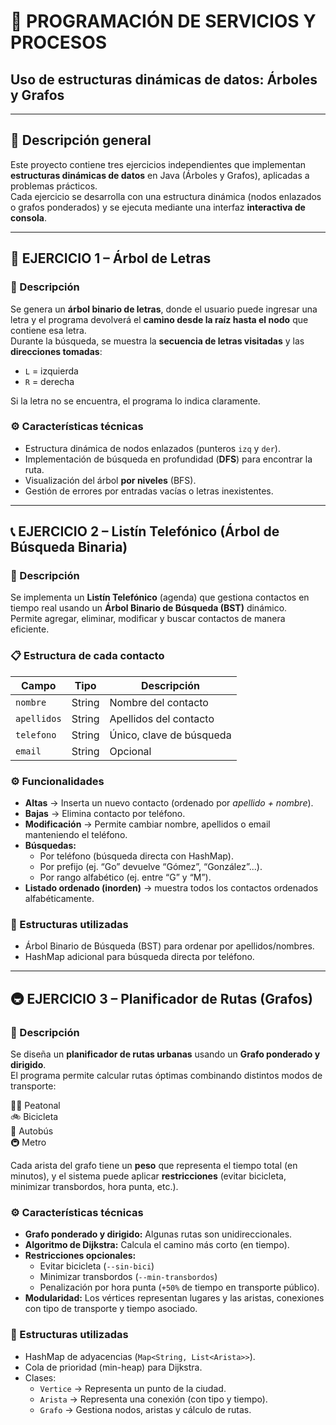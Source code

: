 # 🌳 PROGRAMACIÓN DE SERVICIOS Y PROCESOS  
## Uso de estructuras dinámicas de datos: Árboles y Grafos  
---

## 🧩 Descripción general

Este proyecto contiene tres ejercicios independientes que implementan **estructuras dinámicas de datos** en Java (Árboles y Grafos), aplicadas a problemas prácticos.  
Cada ejercicio se desarrolla con una estructura dinámica (nodos enlazados o grafos ponderados) y se ejecuta mediante una interfaz **interactiva de consola**.

---

## 📘 EJERCICIO 1 – Árbol de Letras

### 🧠 Descripción

Se genera un **árbol binario de letras**, donde el usuario puede ingresar una letra y el programa devolverá el **camino desde la raíz hasta el nodo** que contiene esa letra.  
Durante la búsqueda, se muestra la **secuencia de letras visitadas** y las **direcciones tomadas**:
- `L` = izquierda  
- `R` = derecha  

Si la letra no se encuentra, el programa lo indica claramente.

### ⚙️ Características técnicas
- Estructura dinámica de nodos enlazados (punteros `izq` y `der`).
- Implementación de búsqueda en profundidad (**DFS**) para encontrar la ruta.
- Visualización del árbol **por niveles** (BFS).
- Gestión de errores por entradas vacías o letras inexistentes.

---

## 📞 EJERCICIO 2 – Listín Telefónico (Árbol de Búsqueda Binaria)

### 🧠 Descripción

Se implementa un **Listín Telefónico** (agenda) que gestiona contactos en tiempo real usando un **Árbol Binario de Búsqueda (BST)** dinámico.  
Permite agregar, eliminar, modificar y buscar contactos de manera eficiente.

### 📋 Estructura de cada contacto

| Campo      | Tipo    | Descripción |
|-------------|----------|-------------|
| `nombre`    | String  | Nombre del contacto |
| `apellidos` | String  | Apellidos del contacto |
| `telefono`  | String  | Único, clave de búsqueda |
| `email`     | String  | Opcional |

### ⚙️ Funcionalidades
- **Altas** → Inserta un nuevo contacto (ordenado por *apellido + nombre*).  
- **Bajas** → Elimina contacto por teléfono.  
- **Modificación** → Permite cambiar nombre, apellidos o email manteniendo el teléfono.  
- **Búsquedas:**
  - Por teléfono (búsqueda directa con HashMap).
  - Por prefijo (ej. “Go” devuelve “Gómez”, “González”...).
  - Por rango alfabético (ej. entre “G” y “M”).  
- **Listado ordenado (inorden)** → muestra todos los contactos ordenados alfabéticamente.

### 🧱 Estructuras utilizadas
- Árbol Binario de Búsqueda (BST) para ordenar por apellidos/nombres.
- HashMap adicional para búsqueda directa por teléfono.


---

## 🚇 EJERCICIO 3 – Planificador de Rutas (Grafos)

### 🧠 Descripción

Se diseña un **planificador de rutas urbanas** usando un **Grafo ponderado y dirigido**.  
El programa permite calcular rutas óptimas combinando distintos modos de transporte:

🚶‍♂️ Peatonal  
🚲 Bicicleta  
🚌 Autobús  
🚇 Metro  

Cada arista del grafo tiene un **peso** que representa el tiempo total (en minutos), y el sistema puede aplicar **restricciones** (evitar bicicleta, minimizar transbordos, hora punta, etc.).

### ⚙️ Características técnicas

- **Grafo ponderado y dirigido:** Algunas rutas son unidireccionales.  
- **Algoritmo de Dijkstra:** Calcula el camino más corto (en tiempo).  
- **Restricciones opcionales:**
  - Evitar bicicleta (`--sin-bici`)
  - Minimizar transbordos (`--min-transbordos`)
  - Penalización por hora punta (`+50%` de tiempo en transporte público).  
- **Modularidad:** Los vértices representan lugares y las aristas, conexiones con tipo de transporte y tiempo asociado.

### 🧱 Estructuras utilizadas
- HashMap de adyacencias (`Map<String, List<Arista>>`).
- Cola de prioridad (min-heap) para Dijkstra.
- Clases:
  - `Vertice` → Representa un punto de la ciudad.
  - `Arista` → Representa una conexión (con tipo y tiempo).
  - `Grafo` → Gestiona nodos, aristas y cálculo de rutas.





